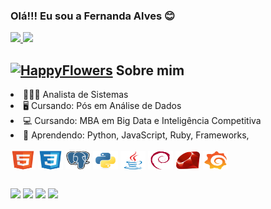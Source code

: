 

<!--
**ffalves1998/ffalves1998** is a ✨ _special_ ✨ repository because its `README.md` (this file) appears on your GitHub profile.

Here are some ideas to get you started:

- 🔭 I’m currently working on ...
- 🌱 I’m currently learning ...
- 👯 I’m looking to collaborate on ...
- 🤔 I’m looking for help with ...
- 💬 Ask me about ...
- 📫 How to reach me: ...
- 😄 Pronouns: ...
- ⚡ Fun fact: ...
-->

   
### Olá!!! Eu sou a Fernanda Alves 😊
<div>
  <a href="https://github.com/ffalves1998">
  <img height="180em" src="https://github-readme-stats.vercel.app/api?username=ffalves1998&show_icons=true&theme=dracula&include_all_commits=true&count_private=true"/>
  <img height="180em" src="https://github-readme-stats.vercel.app/api/top-langs/?username=ffalves1998&layout=compact&langs_count=7&theme=dracula"/>
  
<h2> <a href="https://emoji.gg/emoji/3000-happyflowers"><img src="https://emoji.gg/assets/emoji/3000-happyflowers.gif" width="64px" height="64px" alt="HappyFlowers"></a> Sobre mim </h2>
<div aligh="left">
  <li> 👩🏻‍💻 Analista de Sistemas</li>
  <li> 🖥 Cursando: Pós em Análise de Dados</li>
  <li> 💻 Cursando: MBA em Big Data e Inteligência Competitiva</li>
  <li> 🧠 Aprendendo: Python, JavaScript, Ruby, Frameworks,</li>
</div>

<div style="display: inline_block"><br>
  <img align="center" alt="Iahs-HTML" height="30" width="40" src="https://raw.githubusercontent.com/devicons/devicon/master/icons/html5/html5-original.svg">
  <img align="center" alt="Iahs-CSS" height="30" width="40" src="https://raw.githubusercontent.com/devicons/devicon/master/icons/css3/css3-original.svg">
  <img align="center" alt="Iahs-PostgreSQL" height="30" width="40" src="https://github.com/devicons/devicon/blob/master/icons/postgresql/postgresql-original.svg">
  <img align="center" alt="Iahs-Python" height="30" width="40" src="https://raw.githubusercontent.com/devicons/devicon/master/icons/python/python-original.svg">
  <img align="center" alt="Iahs-Java" height="30" width="40" src="https://github.com/devicons/devicon/blob/master/icons/java/java-original.svg">
  <img align="center" alt="Iahs-Debian" height="30" width="40" src="https://github.com/devicons/devicon/blob/master/icons/debian/debian-original.svg">
  <img align="center" alt="Iahs-Ruby" height="30" width="40" src="https://github.com/devicons/devicon/blob/master/icons/ruby/ruby-original.svg">
  <img align="center" alt="Iahs-Grafana" height="30" width="40" src="https://github.com/devicons/devicon/blob/master/icons/grafana/grafana-original.svg">
</div>
  
##
     
<div> 
  <a href="mailto:fernandafalv3s@gmail.com" target="_blank"><img src="https://img.icons8.com/nolan/64/filled-message.png" target="_blank"></a>   
  <a href="https://instagram.com/feh.alves" target="_blank"><img src="https://img.icons8.com/nolan/64/instagram-new.png" target="_blank"></a>
  <a href="www.linkedin.com/in/alvesff" target="_blank"><img src="https://img.icons8.com/nolan/64/linkedin.png" target="_blank"></a> 
  <a href="https://twitter.com/FehFAlves" target="_blank"><img src="https://img.icons8.com/nolan/64/twitter-squared.png" target="_blank"></a> 
  <!--<a href=" " target="_blank"><img src="https://img.icons8.com/nolan/64/web.png" target="_blank"></a> -->

</div>



